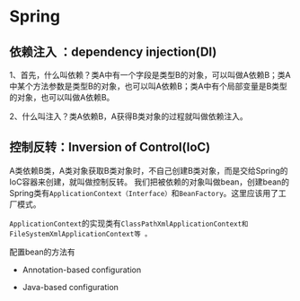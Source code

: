 # Spring

## 依赖注入 ：dependency injection\(DI\)

1、首先，什么叫依赖？类A中有一个字段是类型B的对象，可以叫做A依赖B；类A中某个方法参数是类型B的对象，也可以叫A依赖B；类A中有个局部变量是B类型的对象，也可以叫做A依赖B。

2、什么叫注入？类A依赖B，A获得B类对象的过程就叫做依赖注入。

## 控制反转：Inversion of Control\(IoC\)

A类依赖B类，A类对象获取B类对象时，不自己创建B类对象，而是交给Spring的IoC容器来创建，就叫做控制反转。 我们把被依赖的对象叫做bean，创建bean的Spring类有`ApplicationContext（Interface）`和`BeanFactory`。这里应该用了工厂模式。

`ApplicationContext`的实现类有`ClassPathXmlApplicationContext和FileSystemXmlApplicationContext等 。`

配置bean的方法有

* Annotation-based configuration

* Java-based configuration



